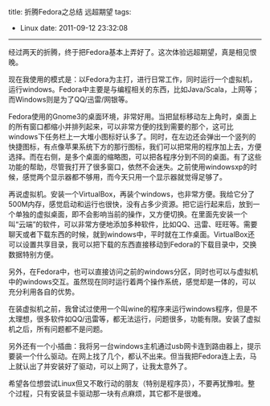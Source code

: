 title: 折腾Fedora之总结 远超期望
tags:
  - Linux
date: 2011-09-12 23:32:08
---

经过两天的折腾，终于把Fedora基本上弄好了。这次体验远超期望，真是相见恨晚。
<p>现在我使用的模式是：以Fedora为主打，进行日常工作，同时运行一个虚拟机，运行windows。Fedora中主要是与编程相关的东西，比如Java/Scala，上网等；而Windows则是为了QQ/迅雷/网银等。
<p>Fedora使用的Gnome3的桌面环境，非常好用。当把鼠标移动左上角时，桌面上的所有窗口都缩小并排列起来，可以非常方便的找到需要的那个，这可比windows下任务栏上一大堆小图标好认多了。同时，在左边还会弹出一个竖列的快捷图标，有点像苹果系统下方的那行图标，我们可以把常用的程序加上去，方便选择。而在右侧，是多个桌面的缩略图，可以把各程序分到不同的桌面。有了这些功能的帮助，尽管我打开了很多窗口，依然不会迷失。之前使用windowsxp的时候，感觉两个显示器都不够用，而今天只用一个显示器就觉得足够了。
<p>再说虚拟机。安装一个VirtualBox，再装个windows，也非常方便。我给它分了500M内存，感觉启动和运行也很快，没有占多少资源。把它运行起来后，放到一个单独的虚拟桌面，即不会影响当前的操作，又方便切换。在里面先安装一个叫“云端”的软件，可以非常方便地添加多种软件，比如QQ、迅雷、旺旺等。需要聊天或者下载东西的时候，就到windows中，平时就在工作桌面。VirtualBox还可以设置共享目录，我可以把下载的东西直接移动到Fedora的下载目录中，交换数据特别方便。
<p>另外，在Fedora中，也可以直接访问之前的windows分区，同时也可以与虚拟机中的windows交互。虽然现在同时运行着两个操作系统，感觉却是一体的，可以充分利用各自的优势。
<p>在装虚拟机之前，我曾试过使用一个叫wine的程序来运行windows程序，但是不太理想，很多软件如QQ/迅雷等，都无法运行，问题很多，功能有限。安装了虚拟机之后，所有问题都不是问题。
<p>另外还有一个小插曲：我将另一台windows主机通过usb网卡连到路由器上，提示要装一个什么驱动。在网上找了几个，都认不出来。但当我把Fedora连上去，马上就认出了并安装好了驱动，可以上网了，让我太意外了。
<p>希望各位想尝试Linux但又不敢行动的朋友（特别是程序员），不要再犹豫啦。整个过程，只有安装显卡驱动那一块有点麻烦，其它都不是很难。
